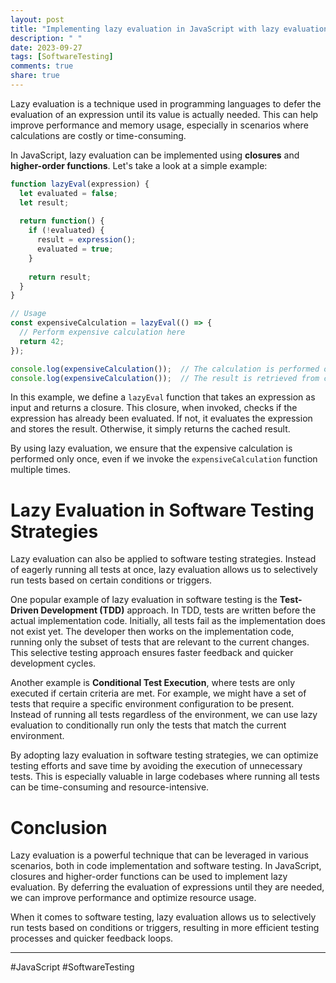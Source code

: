 ```yaml
---
layout: post
title: "Implementing lazy evaluation in JavaScript with lazy evaluation software testing strategies"
description: " "
date: 2023-09-27
tags: [SoftwareTesting]
comments: true
share: true
---
```


Lazy evaluation is a technique used in programming languages to defer the evaluation of an expression until its value is actually needed. This can help improve performance and memory usage, especially in scenarios where calculations are costly or time-consuming.

In JavaScript, lazy evaluation can be implemented using **closures** and **higher-order functions**. Let's take a look at a simple example:

```javascript
function lazyEval(expression) {
  let evaluated = false;
  let result;
  
  return function() {
    if (!evaluated) {
      result = expression();
      evaluated = true;
    }
    
    return result;
  }
}

// Usage
const expensiveCalculation = lazyEval(() => {
  // Perform expensive calculation here
  return 42;
});

console.log(expensiveCalculation());  // The calculation is performed only once
console.log(expensiveCalculation());  // The result is retrieved from cache
```

In this example, we define a `lazyEval` function that takes an expression as input and returns a closure. This closure, when invoked, checks if the expression has already been evaluated. If not, it evaluates the expression and stores the result. Otherwise, it simply returns the cached result.

By using lazy evaluation, we ensure that the expensive calculation is performed only once, even if we invoke the `expensiveCalculation` function multiple times.

# Lazy Evaluation in Software Testing Strategies

Lazy evaluation can also be applied to software testing strategies. Instead of eagerly running all tests at once, lazy evaluation allows us to selectively run tests based on certain conditions or triggers.

One popular example of lazy evaluation in software testing is the **Test-Driven Development (TDD)** approach. In TDD, tests are written before the actual implementation code. Initially, all tests fail as the implementation does not exist yet. The developer then works on the implementation code, running only the subset of tests that are relevant to the current changes. This selective testing approach ensures faster feedback and quicker development cycles.

Another example is **Conditional Test Execution**, where tests are only executed if certain criteria are met. For example, we might have a set of tests that require a specific environment configuration to be present. Instead of running all tests regardless of the environment, we can use lazy evaluation to conditionally run only the tests that match the current environment.

By adopting lazy evaluation in software testing strategies, we can optimize testing efforts and save time by avoiding the execution of unnecessary tests. This is especially valuable in large codebases where running all tests can be time-consuming and resource-intensive.

# Conclusion

Lazy evaluation is a powerful technique that can be leveraged in various scenarios, both in code implementation and software testing. In JavaScript, closures and higher-order functions can be used to implement lazy evaluation. By deferring the evaluation of expressions until they are needed, we can improve performance and optimize resource usage.

When it comes to software testing, lazy evaluation allows us to selectively run tests based on conditions or triggers, resulting in more efficient testing processes and quicker feedback loops.

---

\#JavaScript #SoftwareTesting